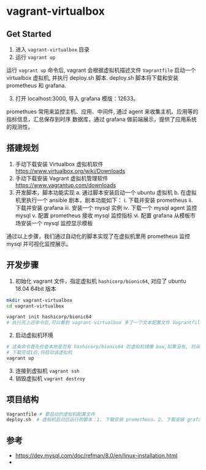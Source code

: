 # vagrant-virtualbox

## Get Started

1. 进入 `vagrant-virtualbox` 目录
2. 运行 `vagrant up`

运行 `vagrant up` 命令后, vagrant 会根据虚拟机描述文件 `Vagrantfile` 启动一个 virtualbox 虚拟机, 并执行 deploy.sh 脚本. deploy.sh 
脚本将下载和安装 prometheus 和 grafana.

3. 打开 localhost:3000, 导入 grafana 模版：12633。

promethues 常用来监控主机、应用、中间件, 通过 agent 来收集主机、应用等的指标信息，汇总保存到时序
数据库，通过 grafana 做前端展示，提供了应用系统的观测性。

## 搭建规划
1. 手动下载安装 Virtualbox 虚拟机软件 https://www.virtualbox.org/wiki/Downloads
2. 手动下载安装 Vagrant 虚拟机管理软件 https://www.vagrantup.com/downloads
3. 开发脚本，脚本功能实现
   a. 通过脚本安装启动一个 ubuntu 虚拟机
   b. 在虚拟机里执行一个 ansible 剧本，剧本功能如下：
   ⅰ. 下载并安装 prometheus
   ⅱ. 下载并安装 grafana
   ⅲ. 安装一个 mysql 实例
   ⅳ. 下载一个 mysql agent 监控 mysql
   ⅴ. 配置 prometheus 接收 mysql 监控指标
   ⅵ. 配置 grafana  从模板市场安装一个 mysql 监控显示模板

通过以上步骤，我们通过自动化的脚本实现了在虚拟机里用 prometheus 监控 mysql 并可视化监控展示。

## 开发步骤

1. 初始化 vagrant 文件，指定虚拟机 `hashicorp/bionic64`, 对应了 ubuntu 18.04 64bit 版本

```bash
mkdir vagrant-virtualbox
cd vagrant-virtualbox

vagrant init hashicorp/bionic64 
# 执行完上述命令后,可以看到 vagrant-virtualbox 多了一个文本配置文件 Vagrantfile
```

2. 启动虚拟机环境

```bash
# 这条命令首先检查本地是否有 hashicorp/bionic64 的虚拟机镜像 box,如果没有, 则从 vagrantcloud.com 下载该镜像 box
# 下载完成1后,将启动该虚拟机
vagrant up
```

3. 连接到虚拟机 `vagrant ssh`
4. 销毁虚拟机 `vagrant destroy`

## 项目结构

```bash
Vagrantfile # 要启动的虚拟机配置文件
deploy.sh  # 虚拟机启动后运行的脚本：1. 下载安装 prometheus。2. 下载安装 grafana
```

## 参考

- https://dev.mysql.com/doc/refman/8.0/en/linux-installation.html
- 

